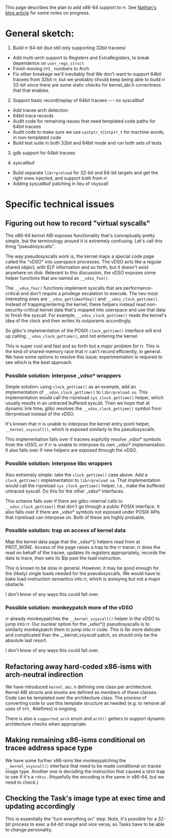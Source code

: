 This page describes the plan to add x86-64 support to rr.
See [Nathan's blog article](https://blog.mozilla.org/nfroyd/2014/10/30/porting-rr-to-x86-64/#compiling-rr-for-64bit) for some notes on progress.

# General sketch:

1. Build rr 64-bit (but still only supporting 32bit tracees)
 * Add multi-arch support to Registers and ExtraRegisters, to break dependence on `user_regs_struct`
 * Finish moving `SYS_` numbers to Arch
 * Fix other breakage we'll inevitably find
We don't want to support 64bit tracees from 32bit rr, but we probably should keep being able to build rr 32-bit since there are some static checks for kernel_abi.h correctness that that enables.

2. Support basic record/replay of 64bit tracees --- no syscallbuf
 * Add tracee arch detection
 * 64bit trace records
 * Audit code for remaining issues that need templated code paths for 64bit tracees
 * Audit code to make sure we use `uintptr_t`/`intptr_t` for machine words, in non-templated code
 * Build test suite in both 32bit and 64bit mode and run both sets of tests

3. gdb support for 64bit tracees

4. syscallbuf
 * Build separate `librrpreload` for 32-bit and 64-bit targets and get the right ones injected, and support both from rr
 * Adding syscallbuf patching in lieu of vsyscall

# Specific technical issues

## Figuring out how to record "virtual syscalls"

The x86-64 kernel ABI exposes functionality that's conceptually pretty simple, but the terminology around it is extremely confusing.  Let's call this thing "pseudosyscalls".

The way pseudosyscalls work is, the kernel maps a special code page called the "vDSO" into userspace processes.  The vDSO acts like a regular shared object, with ELF information and so forth, but it doesn't exist anywhere on disk.  Relevant to this discussion, the vDSO exposes some helper functions that are named as `__vdso_foo()`.

The `__vdso_foo()` functions implement syscalls that are performance-critical and don't require a privilege escalation to execute.  The two most interesting ones are `__vdso_gettimeofday()` and `__vdso_clock_gettime()`.  Instead of trapping/entering the kernel, these helpers instead read non-security-critical kernel data that's mapped into userspace and use that data to finish the syscall.  For example, `__vdso_clock_gettime()` reads the kernel's idea of the clock and then writes its outparams accordingly.

So glibc's implementation of the POSIX `clock_gettime()` interface will end up calling `__vdso_clock_gettime()`, and not entering the kernel.

This is super cool and fast and so forth but a major problem for rr.  This is the kind of shared-memory race that rr can't record efficiently, in general.  We have some options to resolve this issue; experimentation is required to see which is the best approach.

### Possible solution: interpose __vdso_* wrappers

Simple solution: using `clock_gettime()` as an example, add an implementation of `__vdso_clock_gettime()` to `librrpreload.so`.  This implementation would call the rrpreload `sys_clock_gettime()` helper, which usually results in an untraced buffered syscall.  Then we hope that at dynamic link time, glibc resolves the `__vdso_clock_gettime()` symbol from librrpreload instead of the vDSO.

It's known that rr is unable to interpose the kernel entry point helper, `__kernel_vsyscall()`, which is exposed similarly to the pseudosyscalls.

This implementation falls over if tracees explicitly resolve __vdso_* symbols from the vDSO, or if rr is unable to interpose its own __vdso_* implementation.  It also falls over if new helpers are exposed through the vDSO.

### Possible solution: interpose libc wrappers

Also extremely simple: take the `clock_gettime()` case above.  Add a `clock_gettime()` implementation to `librrpreload.so`.  That implementation would call the rrpreload `sys_clock_gettime()` helper, i.e., make the buffered untraced syscall.  Do this for the other __vdso_* interfaces.

This scheme falls over if there are glibc-internal calls to `__vdso_clock_gettime()` that don't go through a public POSIX interface.  It also falls over if there are __vdso_* symbols not exposed under POSIX APIs that rrpreload can interpose on.  Both of these are highly probable.

### Possible solution: trap on access of kernel data

Map the kernel data page that the __vdso_*() helpers read from at PROT_NONE.  Access of the page raises a trap to the rr tracer.  rr does the read on  behalf of the tracee, updates its registers appropriately, records the data to trace, then sets its $ip past the load instruction.

This is known to be slow in general.  However, it may be good enough for the (likely) single loads needed for the pseudosyscalls.  We would have to bake load-instruction semantics into rr, which is annoying but not a major obstacle.

I don't know of any ways this could fall over.

### Possible solution: monkeypatch more of the vDSO

rr already monkeypatches the `__kernel_vsyscall()` helper in the vDSO to jump into rr.  Our nuclear option for the __vdso_*() pseudosyscalls is to similarly monkeypatch them to jump into rr code.  This is far more delicate and complicated than the __kernel_vsyscall patch, so should only be the absolute last resort.

I don't know of any ways this could fall over.

## Refactoring away hard-coded x86-isms with arch-neutral indirection

We have introduced `kernel_abi.h` defining one class per architecture. Kernel ABI structs and enums are defined as members of these classes. Code can be templated over the architecture class. The process of converting code to use this template structure as needed (e.g. to remove all uses of `SYS_` #defines) is ongoing.

There is also a `supported_arch` enum and `arch()` getters to support dynamic architecture checks when appropriate.

## Making remaining x86-isms conditional on tracee address space type

We have some further x86-isms like monkeypatching the `__kernel_vsyscall()` interface that need to be made conditional on tracee image type.  Another one is decoding the instruction that caused a `SEGV` trap to see if it's a `rdtsc`.  (Hopefully the encoding is the same in x86-64, but we need to check.)

## Checking the Task's image type at exec time and updating accordingly

This is essentially the "turn everything on" step.  Note, it's possible for a 32-bit process to exec a 64-bit image and vice versa, so Tasks have to be able to change personality.